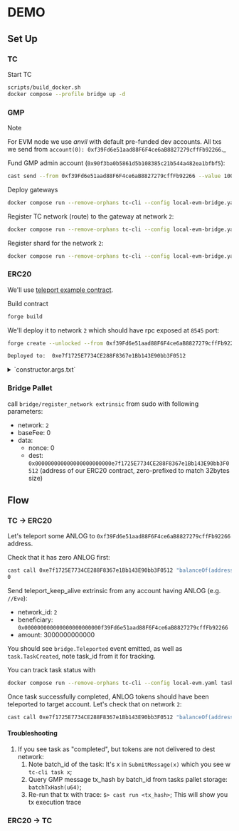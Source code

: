 # DEMO 
## Set Up

### TC 

Start TC

``` sh
scripts/build_docker.sh
docker compose --profile bridge up -d
```

### GMP
> [!NOTE]  
> For EVM node we use _anvil_ with default pre-funded dev accounts. 
> All txs we send from `account(0): 0xf39Fd6e51aad88F6F4ce6aB8827279cffFb92266`._

Fund GMP admin account (`0x90f3ba0b5861d5b108385c21b544a482ea1bfbf5`): 

``` sh
cast send --from 0xf39Fd6e51aad88F6F4ce6aB8827279cffFb92266 --value 100ether 0x90f3ba0b5861d5b108385c21b544a482ea1bfbf5 --unlocked
```

Deploy gateways

``` sh
docker compose run --remove-orphans tc-cli --config local-evm-bridge.yaml deploy
```

Register TC network (route) to the gateway at network `2`:

``` sh
docker compose run --remove-orphans tc-cli --config local-evm-bridge.yaml set-tc-route 2 0x49877F1e26d523e716d941a424af46B86EcaF09E
```

Register shard for the network `2`:

``` sh
docker compose run --remove-orphans tc-cli --config local-evm-bridge.yaml register-shards 2
```

### ERC20 

We'll use [teleport example contract](https://github.com/Analog-Labs/analog-gmp-examples/blob/00090ef5b83574c5fdaa2a10d428f87e1702cc79/examples/teleport-tokens/BasicERC20.sol). 

Build contract 

``` sh
forge build
```

We'll deploy it to network `2` which should have rpc exposed at `8545` port:

``` sh
forge create --unlocked --from 0xf39Fd6e51aad88F6F4ce6aB8827279cffFb92266 --constructor-args-path=./constructor.args.txt examples/teleport-tokens/BasicERC20.sol:BasicERC20 --broadcast

Deployed to:  0xe7f1725E7734CE288F8367e1Bb143E90bb3F0512
```

<details>
<summary>`constructor.args.txt`</summary>

```
Token ANLOG 0x49877F1e26d523e716d941a424af46B86EcaF09E 0x0000000000000000000000000000000000000000 1000 0x0000000000000000000000000000000000000000 0
```

</details>


### Bridge Pallet 

call `bridge/register_network extrinsic` from sudo with following parameters:

+ network: `2`
+ baseFee: 0
+ data:
  + nonce: 0                         
  + dest: `0x000000000000000000000000e7f1725E7734CE288F8367e1Bb143E90bb3F0512` (address of our ERC20 contract, zero-prefixed to match 32bytes size)

## Flow 

### TC -> ERC20 

Let's teleport some ANLOG to `0xf39Fd6e51aad88F6F4ce6aB8827279cffFb92266` address.

Check that it has zero ANLOG first: 

``` sh
cast call 0xe7f1725E7734CE288F8367e1Bb143E90bb3F0512 "balanceOf(address)(uint256)" 0xf39Fd6e51aad88F6F4ce6aB8827279cffFb92266
0
```

Send teleport_keep_alive extrinsic from any account having ANLOG (e.g. `//Eve`):

+ network_id: `2`
+ beneficiary: `0x000000000000000000000000f39Fd6e51aad88F6F4ce6aB8827279cffFb92266`
+ amount: 3000000000000

You should see `bridge.Teleported` event emitted, as well as `task.TaskCreated`, note task_id from it for tracking. 

You can track task status with 

``` sh
docker compose run --remove-orphans tc-cli --config local-evm.yaml task 13
```


Once task successfully completed, ANLOG tokens should have been teleported to target account. 
Let's check that on network `2`:

``` sh
cast call 0xe7f1725E7734CE288F8367e1Bb143E90bb3F0512 "balanceOf(address)(uint256)" 0xf39Fd6e51aad88F6F4ce6aB8827279cffFb92266

```

#### Troubleshooting 

1. If you see task as "completed", but tokens are not delivered to dest network: 
   1. Note batch_id of the task: It's x in `SubmitMessage(x)` which you see w `tc-cli task x`;
   2. Query GMP message tx_hash by batch_id from tasks pallet storage: `batchTxHash(u64)`;
   3. Re-run that tx with trace: 
      `$> cast run <tx_hash>`;
   This will show you tx execution trace 


### ERC20 -> TC 

